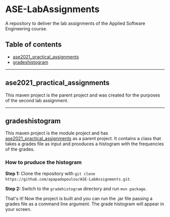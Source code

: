 # ASE-LabAssignments
A repository to deliver the lab assignments of the Applied Software Engineering course.

## <a name="table-of-contents"></a>Table of contents
* [ase2021_practical_assignments](#parent)
* [gradeshistogram](#grades-histogram)

---

## <a name="parent"></a>ase2021_practical_assignments

This maven project is the parent project and was created for the purposes of the second lab assignment.

---

## <a name="grades-histogram"></a>gradeshistogram

This maven project is the module project and has [ase2021_practical_assignments](#parent) as a parent project.
It contains a class that takes a grades file as input and prooduces a histogram with the frequencies of the grades.
### How to pruduce the histogram

**Step 1:** Clone the repository with `git clone https://github.com/apapadopoulou/ASE-LabAssignments.git`.

**Step 2:** Switch to the `gradehistogram` directory and run `mvn package`.

That's it! Now the project is built and you can run the .jar file passing a grades file as a command line argument. The grade histogram will appear in your screen.